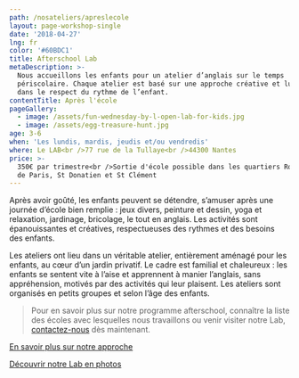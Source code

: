 ```yaml
---
path: /nosateliers/apreslecole
layout: page-workshop-single
date: '2018-04-27'
lng: fr
color: '#60BDC1'
title: Afterschool Lab
metaDescription: >-
  Nous accueillons les enfants pour un atelier d’anglais sur le temps
  périscolaire. Chaque atelier est basé sur une approche créative et ludique et
  dans le respect du rythme de l’enfant.  
contentTitle: Après l'école
pageGallery:
  - image: /assets/fun-wednesday-by-l-open-lab-for-kids.jpg
  - image: /assets/egg-treasure-hunt.jpg
age: 3-6
when: 'Les lundis, mardis, jeudis et/ou vendredis'
where: Le LAB<br />77 rue de la Tullaye<br />44300 Nantes
price: >-
  350€ par trimestre<br />Sortie d'école possible dans les quartiers Rond-point
  de Paris, St Donatien et St Clément
---
```

Après avoir goûté, les enfants peuvent se détendre, s’amuser après une journée d’école bien remplie : jeux divers, peinture et dessin, yoga et relaxation, jardinage, bricolage, le tout en anglais.  Les activités sont épanouissantes et créatives, respectueuses des rythmes et des besoins des enfants.

Les ateliers ont lieu dans un véritable atelier, entièrement aménagé pour les enfants, au cœur d’un jardin privatif. Le cadre est familial et chaleureux : les enfants se sentent vite à l’aise et apprennent à manier l’anglais, sans appréhension, motivés par des activités qui leur plaisent. Les ateliers sont organisés en petits groupes et selon l’âge des enfants. 

> Pour en savoir plus sur notre programme afterschool, connaître la liste des écoles avec lesquelles nous travaillons ou venir visiter notre Lab, [contactez-nous](/contact) dès maintenant. 

[En savoir plus sur notre approche](/pedagogie) 

[Découvrir notre Lab en photos](/nosateliers/#lab)
